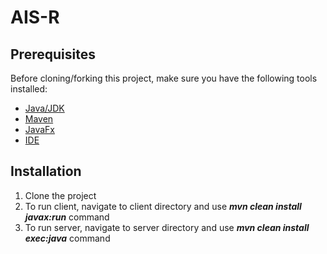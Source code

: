 # AIS-R

## Prerequisites

Before cloning/forking this project, make sure you have the following tools installed:

- [Java/JDK](https://docs.aws.amazon.com/corretto/latest/corretto-21-ug/downloads-list.html) 
- [Maven](https://maven.apache.org/)
- [JavaFx](https://openjfx.io/)
- [IDE](https://www.jetbrains.com/idea/)

## Installation

1. Clone the project
2. To run client, navigate to client directory and use <i><b>mvn clean install javax:run</b></i> command 
3. To run server, navigate to server directory and use <i><b>mvn clean install exec:java</b></i> command 


